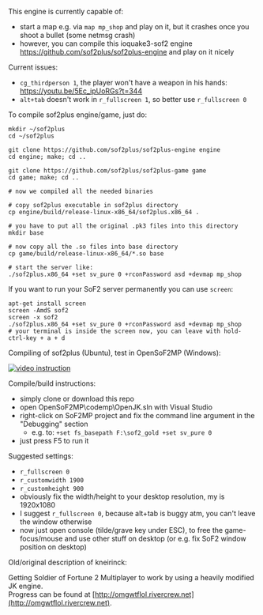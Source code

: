 This engine is currently capable of:
 - start a map e.g. via `map mp_shop` and play on it, but it crashes once you shoot a bullet (some netmsg crash)
 - however, you can compile this ioquake3-sof2 engine https://github.com/sof2plus/sof2plus-engine and play on it nicely
 
Current issues:
 - `cg_thirdperson 1`, the player won't have a weapon in his hands: https://youtu.be/5Ec_ipUoRGs?t=344
 - `alt+tab` doesn't work in `r_fullscreen 1`, so better use `r_fullscreen 0`

To compile sof2plus engine/game, just do:
 
```
mkdir ~/sof2plus
cd ~/sof2plus

git clone https://github.com/sof2plus/sof2plus-engine engine
cd engine; make; cd ..

git clone https://github.com/sof2plus/sof2plus-game game
cd game; make; cd ..

# now we compiled all the needed binaries

# copy sof2plus executable in sof2plus directory
cp engine/build/release-linux-x86_64/sof2plus.x86_64 .

# you have to put all the original .pk3 files into this directory
mkdir base

# now copy all the .so files into base directory
cp game/build/release-linux-x86_64/*.so base

# start the server like:
./sof2plus.x86_64 +set sv_pure 0 +rconPassword asd +devmap mp_shop
```

If you want to run your SoF2 server permanently you can use `screen`:

```
apt-get install screen
screen -AmdS sof2
screen -x sof2
./sof2plus.x86_64 +set sv_pure 0 +rconPassword asd +devmap mp_shop
# your terminal is inside the screen now, you can leave with hold-ctrl-key + a + d
```

Compiling of sof2plus (Ubuntu), test in OpenSoF2MP (Windows):

[![video instruction](https://img.youtube.com/vi/5Ec_ipUoRGs/0.jpg)](https://www.youtube.com/watch?v=5Ec_ipUoRGs&hd=1)

Compile/build instructions:
 - simply clone or download this repo
 - open OpenSoF2MP\codemp\OpenJK.sln with Visual Studio
 - right-click on SoF2MP project and fix the command line argument in the "Debugging" section
    - e.g. to: `+set fs_basepath F:\sof2_gold +set sv_pure 0`
 - just press F5 to run it

Suggested settings:
 - `r_fullscreen 0`
 - `r_customwidth 1900`
 - `r_customheight 900`
 - obviously fix the width/height to your desktop resolution, my is 1920x1080
 - I suggest `r_fullscreen 0`, because alt+tab is buggy atm, you can't leave the window otherwise
 - now just open console (tilde/grave key under ESC), to free the game-focus/mouse and use other stuff on desktop (or e.g. fix SoF2 window position on desktop)
 
Old/original description of kneirinck:

Getting Soldier of Fortune 2 Multiplayer to work by using a heavily modified JK engine.  
Progress can be found at [http://omgwtflol.rivercrew.net](http://omgwtflol.rivercrew.net).
